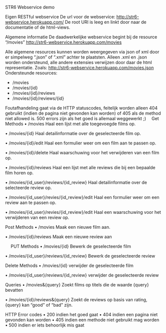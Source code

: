 STR6 Webservice demo

Eigen RESTful webservice
De url voor de webservice:  http://str6-webservice.herokuapp.com/
De root URI is leeg en linkt door naar de documentatie of de html-views.

Algemene informatie
De daadwerkelijke webservice begint bij de resource “/movies”
	http://str6-webservice.herokuapp.com/movies

Alle algemene resources kunnen worden weergegeven via json of xml door er simpelweg “.json” of “.xml” achter te plaatsten. Alleen .xml en .json worden ondersteund, alle andere extensies verwijzen door daar de html representatie.
 	Zoals: http://str6-webservice.herokuapp.com/movies.json
Ondersteunde resources:
-	/movies
-	/movies/{id}
-	/movies/{id}/reviews
-	/movies/{id}/reviews/{id}	

Foutafhandeling gaat via de HTTP statuscodes, feitelijk worden alleen 404 gebruikt (indien de pagina niet gevonden kan worden) of 405 als de method niet allowed is. 500 errors zijn als het goed is allemaal weggewerkt ;) 
Get Methods
•	/movies
	Haal een lijst met alle toegevoegde films op.

•	/movies/{id}
	Haal detailinformatie over de geselecteerde film op.

•	/movies/{id}/edit
	Haal een formulier weer om een film aan te passen op.

•	/movies/{id}/delete
	Haal waarschuwing voor het verwijderen van een film op.

•	/movies/{id}/reviews
	Haal een lijst met alle reviews die bij een bepaalde film horen op.

•	/movies/{id_user}/reviews/{id_review}
	Haal detailinformatie over de selecteerde review op.

•	/movies/{id_user}/revies/{id_review}/edit
	Haal een formulier weer om een review aan te passen op.

•	/movies/{id_user}/revies/{id_review}/edit
	Haal een waarschuwing voor het verwijderen van een review op.


Post Methods
•	/movies
	Maak een nieuwe film aan.

•	/movies/{id}/reviews
	Maak een nieuwe review aan

 
PUT Methods
•	/movies/{id}
	Bewerk de geselecteerde film

•	/movies/{id_user}/reviews/{id_review}
	Bewerk de geselecteerde review

Delete Methods
•	/movies/{id}
	verwijder de geselecteerde film

•	/movies/{id_user}/reviews/{id_review}
	verwijder de geselecteerde review

Queries
•	/movies&{query}
	Zoekt films op titels die de waarde {query} bevatten

•	/movies/{id}/reviews&{query}
	Zoekt de reviews op basis van rating, {query} kan “good” of “bad” zijn.

HTTP Error codes
•	200 indien het goed gaat
•	404 indien een pagina niet gevonden kan worden
•	405 indien een methode niet gebruikt mag worden
•	500 indien er iets behoorlijk mis gaat
